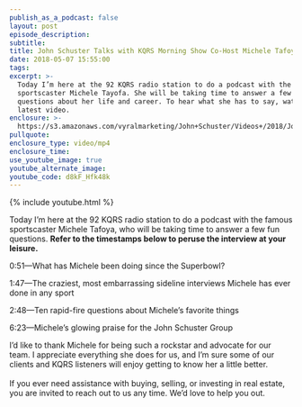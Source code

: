 ```yaml
---
publish_as_a_podcast: false
layout: post
episode_description:
subtitle:
title: John Schuster Talks with KQRS Morning Show Co-Host Michele Tafoya
date: 2018-05-07 15:55:00
tags:
excerpt: >-
  Today I’m here at the 92 KQRS radio station to do a podcast with the famous
  sportscaster Michele Tayofa. She will be taking time to answer a few fun
  questions about her life and career. To hear what she has to say, watch my
  latest video.
enclosure: >-
  https://s3.amazonaws.com/vyralmarketing/John+Schuster/Videos+/2018/John+Schuster+Group-+John+Schuster+Talks+with+KQRS+Morning+Show+Co-Host+Michele+Tafoya.mp4
pullquote:
enclosure_type: video/mp4
enclosure_time:
use_youtube_image: true
youtube_alternate_image:
youtube_code: d8kF_Hfk48k
---
```


{% include youtube.html %}

Today I’m here at the 92 KQRS radio station to do a podcast with the famous sportscaster Michele Tafoya, who will be taking time to answer a few fun questions. **Refer to the timestamps below to peruse the interview at your leisure.**

0:51—What has Michele been doing since the Superbowl?

1:47—The craziest, most embarrassing sideline interviews Michele has ever done in any sport

2:48—Ten rapid-fire questions about Michele’s favorite things

6:23—Michele’s glowing praise for the John Schuster Group

I’d like to thank Michele for being such a rockstar and advocate for our team. I appreciate everything she does for us, and I’m sure some of our clients and KQRS listeners will enjoy getting to know her a little better.<br><br>If you ever need assistance with buying, selling, or investing in real estate, you are invited to reach out to us any time. We’d love to help you out.